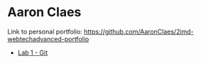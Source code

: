 # Aaron Claes

Link to personal portfolio: https://github.com/AaronClaes/2imd-webtechadvanced-portfolio

- [Lab 1 - Git](https://github.com/AaronClaes/2imd-webtechadvanced-portfolio/tree/main/lab1%20-%20git)
